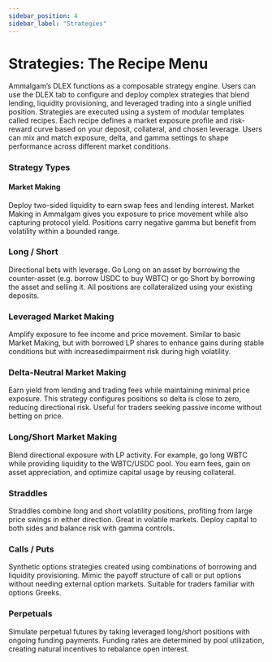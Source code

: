 ```yaml
---
sidebar_position: 4
sidebar_label: "Strategies"
---
```


# Strategies: The Recipe Menu

Ammalgam’s DLEX functions as a composable strategy engine. Users can use the DLEX tab to configure and deploy complex strategies that blend lending, liquidity provisioning, and leveraged trading into a single unified position. 
Strategies are executed using a system of modular templates called recipes. Each recipe defines a market exposure profile and risk-reward curve based on your deposit, collateral, and chosen leverage. Users can mix and match exposure, delta, and gamma settings to shape performance across different market conditions.

### Strategy Types

#### Market Making
Deploy two-sided liquidity to earn swap fees and lending interest. Market Making in Ammalgam gives you exposure to price movement while also capturing protocol yield. Positions carry negative gamma but benefit from volatility within a bounded range.

### Long / Short
Directional bets with leverage. Go Long on an asset by borrowing the counter-asset (e.g. borrow USDC to buy WBTC) or go Short by borrowing the asset and selling it. All positions are collateralized using your existing deposits.

### Leveraged Market Making
Amplify exposure to fee income and price movement. Similar to basic Market Making, but with borrowed LP shares to enhance gains during stable conditions but with increasedimpairment risk during high volatility.

### Delta-Neutral Market Making
Earn yield from lending and trading fees while maintaining minimal price exposure. This strategy configures positions so delta is close to zero, reducing directional risk. Useful for traders seeking passive income without betting on price.

### Long/Short Market Making
Blend directional exposure with LP activity. For example, go long WBTC while providing liquidity to the WBTC/USDC pool. You earn fees, gain on asset appreciation, and optimize capital usage by reusing collateral.

### Straddles
Straddles combine long and short volatility positions, profiting from large price swings in either direction. Great in volatile markets. Deploy capital to both sides and balance risk with gamma controls.

### Calls / Puts
Synthetic options strategies created using combinations of borrowing and liquidity provisioning. Mimic the payoff structure of call or put options without needing external option markets. Suitable for traders familiar with options Greeks.

### Perpetuals
Simulate perpetual futures by taking leveraged long/short positions with ongoing funding payments. Funding rates are determined by pool utilization, creating natural incentives to rebalance open interest.
